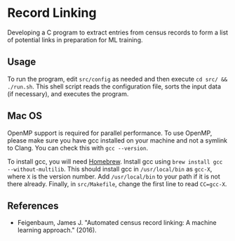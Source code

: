 # Record Linking

Developing a C program to extract entries from census records to form
a list of potential links in preparation for ML training.

## Usage

To run the program, edit ```src/config``` as needed and then execute
```cd src/ && ./run.sh```.  This shell script reads the configuration file,
sorts the input data (if necessary), and executes the program.

## Mac OS
OpenMP support is required for parallel performance. 
To use OpenMP, please make sure you have gcc installed on your machine and not
a symlink to Clang. You can check this with ```gcc --version```.

To install gcc, you will need [Homebrew](https://brew.sh/).
Install gcc using ```brew install gcc --without-multilib```. 
This should install gcc in ```/usr/local/bin``` as ```gcc-X```, where ```X```
is the version number.
Add ```/usr/local/bin``` to your path if it is not there already.
Finally, in ```src/Makefile```, change the first line to read ```CC=gcc-X```.


## References
* Feigenbaum, James J. "Automated census record linking: A machine learning approach." (2016).
